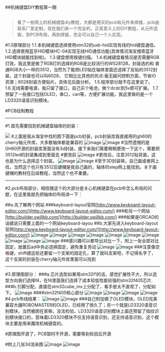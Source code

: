 ##机械键盘DIY教程第一期
##
> 看了一些网上的机械键盘diy教程，大都是用买的pcb和元件来焊接，pcb由联系厂家定制，现在我们来一个完全的，正真意义上的DIY教程，从元件选取，到PCB布局，再到焊接，完全可以自己一个人实现。
> 

#1.0原理部分
	1.1.本机械键盘选择使用stm32的usb-hid实现有线的hid键盘通信。
	1.2.选择使用蓝牙HID模块HC-04实现无线HID通信功能(具体情况淘宝搜索蓝牙HID模块就能找到啦)。
	1.3.键盘使用按键扫描。
	1.4.机械键盘看情况是否需要RGB灯效，我这里是做了RGB灯的选择的RGB是比较流行的WS2812B，封装选的和
	普通RGB大小一样的3512，当然为了能把LED贴在轴体里面还选择了反贴的3512封装，这个封装也可以叫6028，
	它相比比其他的优点:毫无疑问控制方面，节省IO资源；6028封装方便贴片。具体见后面分析。
	1.5.程序部分就不在这里说了。
	1.6.无线需要电源，我只留了接口，自己买个电池，做个dcdc到5v即可扩展。
	1.7.预留了一些接口包括OLED，串口，can等，方便扩展功能，我这里做的是一个LD3320语音识别模块。

#PCB绘制教程

----------

#1.首先需要找到机械键盘轴体的封装：


![](https://i.imgur.com/OlhtD77.jpg)
#上面是我从淘宝中找的图下面是pcb封装，pcb封装库我直接用的gh60的cherry轴元件库，大多数轴体都是兼容的
![image](image/pcblib.png)
![image](image/pcb.png)
#当然遗憾的是GH60开源的封装库里面没有3d封装，接下来我们需要稍稍更改一下这个，需要把3512led的封装集成到里面去
#更改前
![image](image/study0.jpg)
#更改后，注意3512贴背面，这也是为什么选择这个封装。
![image](image/study1.jpg)
![image](image/study2.jpg)
#至于3D封装嘛，自己画或者网上找，当然这个也只有3512后键帽是我自己画的，轴体的step网上能找到。关于画键帽的教材在后续教程，当然这个也不重要。

----------
#2.pcb布局部分，相信搜这个的大部分是关心机械键盘在pcb中怎么布局的问题，在这里我就先把轴体的布局讲一下：

##a.先了解两个网站
###keyboard-layout官网[http://www.keyboard-layout-editor.com/](http://www.keyboard-layout-editor.com/)
###和另一个网站[http://builder.swillkb.com/](http://builder.swillkb.com/)
###如果是ORCAD的话据说只需要上面的一个网站keyboard-layou
##b.大家先进入keyboard-layout官网[http://www.keyboard-layout-editor.com/](http://www.keyboard-layout-editor.com/)
![image](image/study3.jpg)
![image](image/study4.jpg)
![image](image/study5.jpg)
![image](image/study6.jpg)
![image](image/study7.jpg)
![image](image/study8.jpg)
![image](image/study9.jpg)
![image](image/study10.jpg)
![image](image/study11.jpg)
![image](image/study12.jpg)
###感兴趣可以都导出对比一下，附上一张全部对比固定，放置后ad中务必选择固定，避免重复劳动
![image](image/study13.jpg)
![image](image/study14.jpg)
###注意像空格键，shift键这些还要留一个支架的固定孔，算了就叫支架吧，不记得名字了，这个支架的封装在cherry轴元件库里面可以找到

----------
#3.原理图部分：
###a.芯片选型如果用stm32f1的话，感觉扩展性不大，所以选型方向我们选择f4，在f4里面我们选择了成本较低性能较强的stm32f405芯片.
###b.引脚分配，直接在stm32cube_mx上分配了，看手册太不直观了，分配如下。
![image](image/study15.jpg)
####stm32f405核心部分
![image](image/study16.jpg)
![image](image/study17.jpg)
![image](image/study18.jpg)
![image](image/study19.jpg)
#4.pcb布线结果：
![image](image/study20.jpg)
![image](image/study21.jpg)
###自己附加做了OLED模块，OLED完美兼容大疆ROBOMASTER的OLED，已经用了很久了；另一个就是LD3320语音识别模块，当然被困在家嘛，没法检验，LD3320语音识别模块上面还预留了指纹识别模块接口的，意味着LD3320模块不仅支持语音识别，还支持语音识别，这个模块主要是用来魔改机械键盘的。

#原理图开源了，PCB暂时不开源，需要等到检验后开源

#附上几张3d渲染图
![image](image/study22.jpg)
![image](image/study23.jpg)







